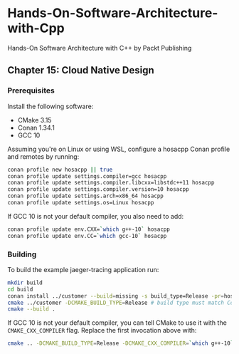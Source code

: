 # Hands-On-Software-Architecture-with-Cpp
Hands-On Software Architecture with C++ by Packt Publishing

## Chapter 15: Cloud Native Design

### Prerequisites

Install the following software:
- CMake 3.15
- Conan 1.34.1
- GCC 10

Assuming you're on Linux or using WSL, configure a hosacpp Conan profile and remotes by running:

```bash
conan profile new hosacpp || true
conan profile update settings.compiler=gcc hosacpp
conan profile update settings.compiler.libcxx=libstdc++11 hosacpp
conan profile update settings.compiler.version=10 hosacpp
conan profile update settings.arch=x86_64 hosacpp
conan profile update settings.os=Linux hosacpp
```

If GCC 10 is not your default compiler, you also need to add:

```bash
conan profile update env.CXX=`which g++-10` hosacpp
conan profile update env.CC=`which gcc-10` hosacpp
```

### Building

To build the example jaeger-tracing application run:

```bash
mkdir build
cd build
conan install ../customer --build=missing -s build_type=Release -pr=hosacpp
cmake ../customer -DCMAKE_BUILD_TYPE=Release # build type must match Conan's
cmake --build .
```

If GCC 10 is not your default compiler, you can tell CMake to use it with the `CMAKE_CXX_COMPILER` flag.
Replace the first invocation above with:

```bash
cmake .. -DCMAKE_BUILD_TYPE=Release -DCMAKE_CXX_COMPILER=`which g++-10`
```
